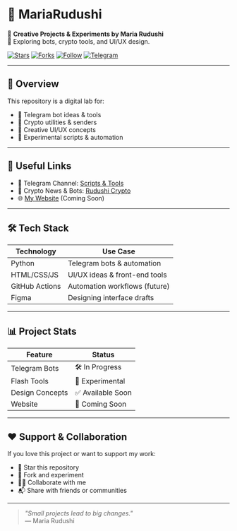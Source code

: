 # 🌟 MariaRudushi

🎨 **Creative Projects & Experiments by Maria Rudushi**  
🧠 Exploring bots, crypto tools, and UI/UX design.

[![Stars](https://img.shields.io/github/stars/rudushi4/MariaRudushi?style=flat-square)](https://github.com/rudushi4/MariaRudushi/stargazers)
[![Forks](https://img.shields.io/github/forks/rudushi4/MariaRudushi?style=flat-square)](https://github.com/rudushi4/MariaRudushi/network/members)
[![Follow](https://img.shields.io/github/followers/rudushi4?style=flat-square&label=Follow)](https://github.com/rudushi4)
[![Telegram](https://img.shields.io/badge/Telegram-Join-blue?style=flat-square&logo=telegram)](https://t.me/ScriptsChats)

---

## 🚀 Overview

This repository is a digital lab for:

- 🤖 Telegram bot ideas & tools  
- 💸 Crypto utilities & senders  
- 🎨 Creative UI/UX concepts  
- 🧪 Experimental scripts & automation

---

## 🔗 Useful Links

- 📢 Telegram Channel: [Scripts & Tools](https://t.me/ScriptsChats)  
- 💬 Crypto News & Bots: [Rudushi Crypto](https://t.me/RudushiCrypto)  
- 🌐 [My Website](https://scripters.shop/) (Coming Soon)

---

## 🛠️ Tech Stack

| Technology     | Use Case                      |
|----------------|-------------------------------|
| Python         | Telegram bots & automation    |
| HTML/CSS/JS    | UI/UX ideas & front-end tools |
| GitHub Actions | Automation workflows (future) |
| Figma          | Designing interface drafts    |

---

## 📊 Project Stats

| Feature          | Status     |
|------------------|------------|
| Telegram Bots    | 🛠 In Progress |
| Flash Tools      | 🧪 Experimental |
| Design Concepts  | ✅ Available Soon |
| Website          | 🚧 Coming Soon |

---

## ❤️ Support & Collaboration

If you love this project or want to support my work:

- 🌟 Star this repository  
- 🍴 Fork and experiment  
- 🧑‍💻 Collaborate with me  
- 📬 Share with friends or communities

---

> _"Small projects lead to big changes."_  
> — Maria Rudushi
